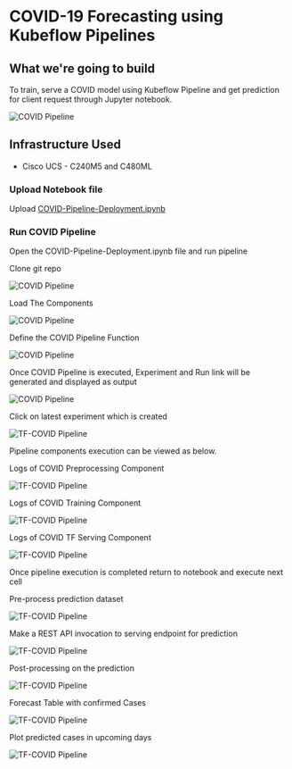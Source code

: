 # COVID-19 Forecasting using Kubeflow Pipelines

## What we're going to build

To train, serve a COVID model using Kubeflow Pipeline and get prediction for client request through Jupyter notebook.

![COVID Pipeline](./pictures/0-covid-pipeline.PNG)

## Infrastructure Used

* Cisco UCS - C240M5 and C480ML

### Upload Notebook file

Upload [COVID-Pipeline-Deployment.ipynb](https://github.com/CiscoAI/cisco-kubeflow-starter-pack/blob/master/apps/healthcare/covid-forecasting/onprem/pipelines/COVID_Pipeline_Deployment.ipynb)

### Run COVID Pipeline

Open the COVID-Pipeline-Deployment.ipynb file and run pipeline

Clone git repo

![COVID Pipeline](./pictures/1-clone-repo.PNG)

Load The Components

![COVID Pipeline](./pictures/2-load-components.PNG)


Define the COVID Pipeline Function

![COVID Pipeline](./pictures/3-def-pipline-fn.PNG)


Once COVID Pipeline is executed, Experiment and Run link will be generated and displayed as output

![COVID Pipeline](pictures/4-run-pipeline.PNG)


Click on latest experiment which is created 

![TF-COVID Pipeline](./pictures/5-latest-experimnt.png)


Pipeline components execution can be viewed as below.

Logs of COVID Preprocessing Component

![TF-COVID Pipeline](./pictures/6-covid-preprocess.PNG)


Logs of COVID Training Component

![TF-COVID Pipeline](./pictures/7-covid-train.PNG)


Logs of COVID TF Serving Component

![TF-COVID Pipeline](./pictures/8-covid-serve.PNG)

Once pipeline execution is completed return to notebook and execute next cell

Pre-process prediction dataset

![TF-COVID Pipeline](./pictures/10-preprocessing-prediction.PNG)

Make a REST API invocation to serving endpoint for prediction

![TF-COVID Pipeline](./pictures/11-predict-tf-serving.PNG)

Post-processing on the prediction

![TF-COVID Pipeline](./pictures/12-concatenate-data.PNG)

Forecast Table with confirmed Cases

![TF-COVID Pipeline](./pictures/13-Forecasted-table.PNG)

Plot predicted cases in upcoming days

![TF-COVID Pipeline](./pictures/14-graph-of-confirmed.PNG)
